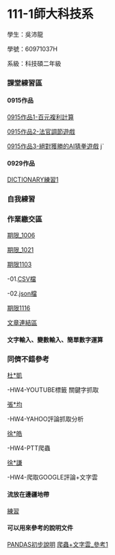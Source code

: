 # 111-1師大科技系

學生：吳沛龍

學號：60971037H

系級：科技碩二年級


### 課堂練習區
#### 0915作品

[0915作品1-百元複利計算](https://github.com/walilaywa/PL/blob/main/python01.ipynb)

[0915作品2-法官調節遊戲](https://github.com/walilaywa/PL/blob/main/python02.ipynb)

[0915作品3-絕對獲勝的AI猜拳遊戲](https://github.com/walilaywa/PL/blob/main/python_3.ipynb)
jˋ
#### 0929作品
[DICTIONARY練習1](https://github.com/walilaywa/PL/blob/main/0929_pratice.ipynb)

### 自我練習

### 作業繳交區
[期限_1006](https://github.com/walilaywa/PL/blob/main/HW_01.ipynb)

[期限_1021](https://github.com/walilaywa/PL/blob/main/hw_02.ipynb)

[期限1103](https://github.com/walilaywa/PL/blob/main/HW3.ipynb)

-01.[CSV檔](https://github.com/walilaywa/PL/blob/main/HW3_CSV.csv)

-02.[json檔](https://github.com/walilaywa/PL/blob/main/HW3.json)

[期限1116](https://github.com/walilaywa/PL/blob/main/HW04_try.ipynb)

[文章連結區](https://medium.com/@walilaywa/書報討論-一-第一次演講大家問題重點-關鍵字分析-84b3da1c30c2)

#### 文字輸入、變數輸入、簡單數字運算

### 同儕不錯參考
[杜*凱](https://github.com/BonBa2K/PL_Repo)

-HW4-YOUTUBE標籤 關鍵字抓取

[張*均](https://github.com/eric40971116H/111-1NTNU-PL)

-HW4-YAHOO評論抓取分析

[徐*皓](https://github.com/minhao920201/PL)

-HW4-PTT爬蟲

[徐*謙](https://github.com/Manchien/PL)

-HW4-爬取GOOGLE評論+文字雲

#### 流放在邊疆地帶
[練習](http://localhost:8888/notebooks/Documents/GitHub/PL/prac01.ipynb)
#### 可以用來參考的說明文件
[PANDAS初步說明](https://medium.com/seaniap/pandas%E5%9F%BA%E7%A4%8E%E4%BB%8B%E7%B4%B9-%E9%80%B2%E5%85%A5%E8%B3%87%E6%96%99%E7%A7%91%E5%AD%B8%E7%9A%84%E9%A0%98%E5%9F%9F-be9894b3548)
[爬蟲+文字雲_參考1](https://jamleecute.web.app/%E7%B6%B2%E8%B7%AF%E7%88%AC%E8%9F%B2-web-crawler-text-mining-python/)
